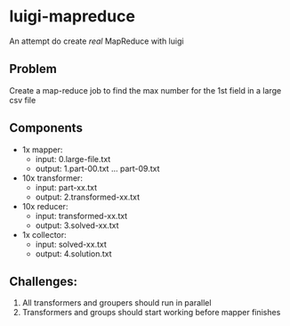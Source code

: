 # luigi-mapreduce
An attempt do create *real* MapReduce with luigi

## Problem
Create a map-reduce job to find the max number for the 1st field in a large csv file

## Components

-  1x mapper:
    - input: 0.large-file.txt
    - output: 1.part-00.txt … part-09.txt
- 10x transformer:
    - input: part-xx.txt
    - output: 2.transformed-xx.txt
- 10x reducer:
    - input: transformed-xx.txt
    - output: 3.solved-xx.txt
-  1x collector:
    - input: solved-xx.txt
    - output: 4.solution.txt

## Challenges:
1. All transformers and groupers should run in parallel
2. Transformers and groups should start working before mapper finishes
